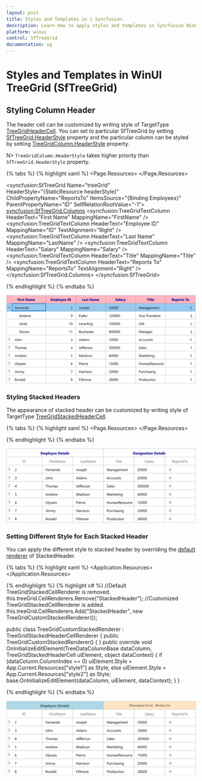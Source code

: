 ```yaml
---
layout: post
title: Styles and Templates in | Syncfusion.
description: Learn How to apply styles and templates in Syncfusion WinUI TreeGrid (SfTreeGrid) control and more details.| Syncfusion | SfTreeGrid 
platform: winui
control: SfTreeGrid
documentation: ug
---
```


# Styles and Templates in WinUI TreeGrid (SfTreeGrid)

## Styling Column Header

The header cell can be customized by writing style of TargetType [TreeGridHeaderCell](https://help.syncfusion.com/cr/winui/Syncfusion.UI.Xaml.TreeGrid.TreeGridHeaderCell.html). You can set to particular SfTreeGrid by setting [SfTreeGrid.HeaderStyle](https://help.syncfusion.com/cr/winui/Syncfusion.UI.Xaml.TreeGrid.SfTreeGrid.html#Syncfusion_UI_Xaml_TreeGrid_SfTreeGrid_HeaderStyle) property and the particular column can be styled by setting [TreeGridColumn.HeaderStyle](https://help.syncfusion.com/cr/winui/Syncfusion.UI.Xaml.Grids.GridColumnBase.html#Syncfusion_UI_Xaml_Grids_GridColumnBase_HeaderStyle) property.

N> `TreeGridColumn.HeaderStyle` takes higher priority than `SfTreeGrid.HeaderStyle` property.

{% tabs %}
{% highlight xaml %}
<Page.Resources>
    <Style TargetType="treeGrid:TreeGridHeaderCell" x:Key="headerStyle">
        <Setter Property="FontWeight" Value="Bold"/>
        <Setter Property="FontSize" Value="14"/>
        <Setter Property="Background" Value="LightPink"/>
        <Setter Property="Foreground" Value="DarkBlue"/>
    </Style>
</Page.Resources>


<syncfusion:SfTreeGrid  Name="treeGrid"               
                        HeaderStyle="{StaticResource headerStyle}"
                        ChildPropertyName="ReportsTo"
                        ItemsSource="{Binding Employees}"
                        ParentPropertyName="ID"
                        SelfRelationRootValue="-1">
    <syncfusion:SfTreeGrid.Columns>
        <syncfusion:TreeGridTextColumn HeaderText="First Name" MappingName="FirstName" />
        <syncfusion:TreeGridTextColumn HeaderText="Employee ID" MappingName="ID" TextAlignment="Right" />
        <syncfusion:TreeGridTextColumn HeaderText="Last Name" MappingName="LastName" />
        <syncfusion:TreeGridTextColumn HeaderText="Salary" MappingName="Salary" />
        <syncfusion:TreeGridTextColumn HeaderText="Title" MappingName="Title" />
        <syncfusion:TreeGridTextColumn HeaderText="Reports To" MappingName="ReportsTo" TextAlignment="Right" />
    </syncfusion:SfTreeGrid.Columns>
</syncfusion:SfTreeGrid>

{% endhighlight %}
{% endtabs %}

![Style applied for headers of WinUI TreeGrid](Styles-and-Templates_images/Styles-and-Templates_img1.png)

### Styling Stacked Headers

The appearance of stacked header can be customized by writing style of TargetType [TreeGridStackedHeaderCell](https://help.syncfusion.com/cr/winui/Syncfusion.UI.Xaml.TreeGrid.TreeGridStackedHeaderCell.html).

{% tabs %}
{% highlight xaml %}
<Page.Resources>
    <Style TargetType="treeGrid:TreeGridStackedHeaderCell">
        <Setter Property="FontWeight" Value="Bold"/>
        <Setter Property="FontSize" Value="14"/>
        <Setter Property="Foreground" Value="DarkBlue"/>
    </Style>
</Page.Resources>

{% endhighlight %}
{% endtabs %}

![Style applied for WinUI TreeGrid StackedHeader](Styles-and-Templates_images/Styles-and-Templates_img2.png)

### Setting Different Style for Each Stacked Header

You can apply the different style to stacked header by overriding the [default renderer](https://help.syncfusion.com/cr/winui/Syncfusion.UI.Xaml.TreeGrid.Renderers.TreeGridCellRendererBase.html) of StackedHeader.

{% tabs %}
{% highlight xaml %}
<Application.Resources>
    <Style x:Key="style1" TargetType="treeGrid:TreeGridStackedHeaderCell">
        <Setter Property="Background" Value="LightBlue" />
        <Setter Property="FontFamily" Value="Segoe UI" />
        <Setter Property="FontStyle" Value="Italic" />
        <Setter Property="FontWeight" Value="Bold"/>
    </Style>
    <Style x:Key="style2" TargetType="treeGrid:TreeGridStackedHeaderCell">
        <Setter Property="Background" Value="Bisque" />
        <Setter Property="FontFamily" Value="Courier New" />
        <Setter Property="FontStyle" Value="Oblique" />
        <Setter Property="FontWeight" Value="Bold"/>
    </Style>
</Application.Resources>

{% endhighlight %}
{% highlight c# %}
//Default TreeGridStackedCellRenderer is removed.
this.treeGrid.CellRenderers.Remove("StackedHeader");
//Customized TreeGridStackedCellRenderer is added.
this.treeGrid.CellRenderers.Add("StackedHeader", new TreeGridCustomStackedRenderer());

public class TreeGridCustomStackedRenderer : TreeGridStackedHeaderCellRenderer
{
    public TreeGridCustomStackedRenderer()
    {
    }
    public override void OnInitializeEditElement(TreeDataColumnBase dataColumn, TreeGridStackedHeaderCell uiElement, object dataContext)
    {
        if (dataColumn.ColumnIndex == 0)
            uiElement.Style = App.Current.Resources["style1"] as Style;
        else 
            uiElement.Style = App.Current.Resources["style2"] as Style;
        base.OnInitializeEditElement(dataColumn, uiElement, dataContext);
    }
}

{% endhighlight %}
{% endtabs %}

![Different style applied for WinUI TreeGrid stackedHeader](Styles-and-Templates_images/Styles-and-Templates_img3.png)